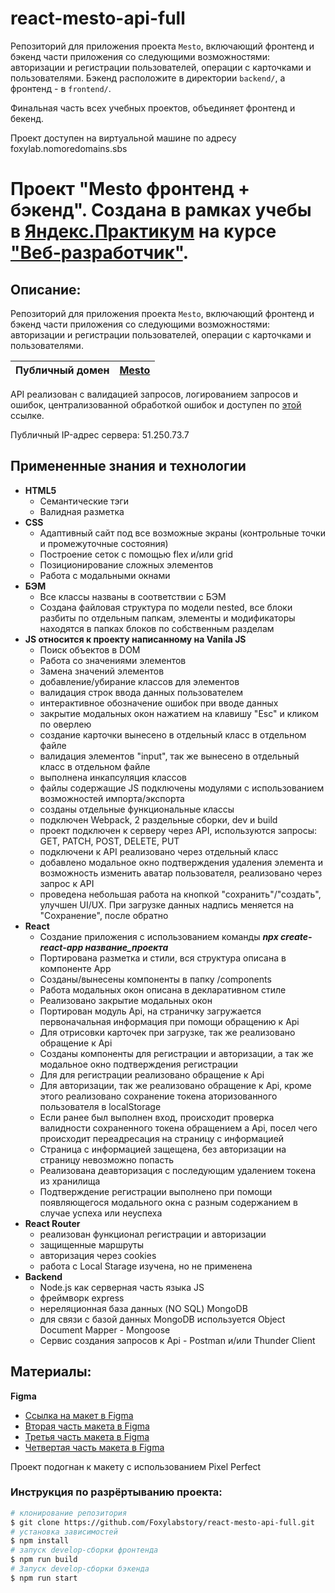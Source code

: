 # react-mesto-api-full
Репозиторий для приложения проекта `Mesto`, включающий фронтенд и бэкенд части приложения со следующими возможностями: авторизации и регистрации пользователей, операции с карточками и пользователями. Бэкенд расположите в директории `backend/`, а фронтенд - в `frontend/`. 
  
Финальная часть всех учебных проектов, объединяет фронтенд и бекенд.

Проект доступен на виртуальной машине по адресу foxylab.nomoredomains.sbs 

# Проект "Mesto фронтенд + бэкенд". Создана в рамках учебы в [Яндекс.Практикум](https://praktikum.yandex.ru/) на курсе ["Веб-разработчик"](https://praktikum.yandex.ru/web/).

## Описание:

Репозиторий для приложения проекта `Mesto`, включающий фронтенд и бэкенд части приложения со следующими возможностями: авторизации и регистрации пользователей, операции с карточками и пользователями.

| **Публичный домен** | [Mesto](foxylab.nomoredomains.sbs/) |
| ----------------- | -------------------------------------------------------------------- |

API реализован с валидацией запросов, логированием запросов и ошибок, централизованной обработкой ошибок и доступен по [этой](https://api.foxylab.nomoredomains.sbs/) ссылке.

Публичный IP-адрес сервера: 51.250.73.7

## Примененные знания и технологии
- **HTML5**
  - Семантические тэги
  - Валидная разметка
- **CSS**
  - Адаптивный сайт под все возможные экраны (контрольные точки и промежуточные состояния)
  - Построение сеток с помощью flex и/или grid
  - Позиционирование сложных элементов
  - Работа с модальными окнами
- **БЭМ**
  - Все классы названы в соответствии с БЭМ
  - Создана файловая структура по модели nested, все блоки разбиты по отдельным папкам, элементы и модификаторы находятся в папках блоков по собственным разделам
- **JS относится к проекту написанному на Vanila JS** 
  - Поиск объектов в DOM
  - Работа со значениями элементов
  - Замена значений элементов
  - добавление/убирание классов для элементов
  - валидация строк ввода данных пользователем
  - интерактивное обозначение ошибок при вводе данных
  - закрытие модальных окон нажатием на клавишу "Esc" и кликом по оверлею
  - создание карточки вынесено в отдельный класс в отдельном файле
  - валидация элементов "input", так же вынесено в отдельный класс в отдельном файле
  - выполнена инкапсуляция классов
  - файлы содержащие JS подключены модулями с использованием возможностей импорта/экспорта
  - созданы отдельные функциональные классы
  - подключен Webpack, 2 раздельные сборки, dev и build
  - проект подключен к серверу через API, используются запросы: GET, PATCH, POST, DELETE, PUT
  - подключени к API реализовано через отдельный класс
  - добавлено модальное окно подтверждения удаления элемента и возможность изменить аватар пользователя, реализовано через запрос к API
  - проведена небольшая работа на кнопкой "сохранить"/"создать", улучшен UI/UX. При загрузке данных надпись меняется на "Сохранение", после обратно
- **React** 
  - Создание приложения с использованием команды ***npx create-react-app название_проекта***
  - Портирована разметка и стили, вся структура описана в компоненте App
  - Созданы/вынесены компоненты в папку /components
  - Работа модальных окон описана в декларативном стиле
  - Реализовано закрытие модальных окон
  - Портирован модуль Api, на страничку загружается первоначальная информация при помощи обращению к Api
  - Для отрисовки карточек при загрузке, так же реализовано обращение к Api
  - Созданы компоненты для регистрации и авторизации, а так же модальное окно подтверждения регистрации
  - Для для регистрации реализовано обращение к Api
  - Для авторизации, так же реализовано обращение к Api, кроме этого реализовано сохранение токена аторизованного пользователя в localStorage
  - Если ранее был выполнен вход, происходит проверка валидности сохраненного токена обращением а Api, посел чего происходит переадресация на страницу с информацией
  - Страница с информацией защещена, без авторизации на страницу невозможно попасть
  - Реализована деавторизация с последующим удалением токена из хранилища
  - Подтверждение регистрации выполнено при помощи появляющегося модального окна с разным содержанием в случае успеха или неуспеха
- **React Router** 
  - реализован функционал  регистрации и авторизации
  - защищенные маршруты
  - авторизация через cookies
  - работа с Local Starage изучена, но не применена
- **Backend** 
  - Node.js как серверная часть языка JS
  - фреймворк express
  - нереляционная база данных (NO SQL) MongoDB
  - для связи с базой данных MongoDB используется Object Document Mapper - Mongoose
  - Сервис создания запросов к Api - Postman и/или Thunder Client 

## Материалы:
**Figma**
- [Ссылка на макет в Figma](https://www.figma.com/file/2cn9N9jSkmxD84oJik7xL7/JavaScript.-Sprint-4?node-id=0%3A1)
- [Вторая часть макета в Figma](https://www.figma.com/file/bjyvbKKJN2naO0ucURl2Z0/JavaScript.-Sprint-5?node-id=0%3A1)
- [Третья часть макета в Figma](https://www.figma.com/file/kRVLKwYG3d1HGLvh7JFWRT/JavaScript.-Sprint-6?node-id=0%3A1)
- [Четвертая часть макета в Figma](https://www.figma.com/file/PSdQFRHoxXJFs2FH8IXViF/JavaScript-9-sprint?node-id=0%3A1)

Проект подогнан к макету с использованием Pixel Perfect


### Инструкция по разрёртыванию проекта:
```bash
# клонирование репозитория
$ git clone https://github.com/Foxylabstory/react-mesto-api-full.git
# установка зависимостей
$ npm install
# запуск develop-сборки фронтенда
$ npm run build
# Запуск develop-сборки бэкенда
$ npm run start
```

